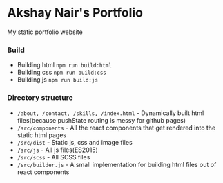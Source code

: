 # Akshay Nair's Portfolio

My static portfolio website

### Build
* Building html ```npm run build:html``` 
* Building css ```npm run build:css``` 
* Building js ```npm run build:js``` 

### Directory structure
* `/about, /contact, /skills, /index.html` - Dynamically built html files(because pushState routing is messy for github pages)
* `/src/components` - All the react components that get rendered into the static html pages
* `/src/dist` - Static js, css and image files
* `/src/js` - All js files(ES2015)
* `/src/scss` - All SCSS files
* `/src/builder.js` - A small implementation for building html files out of react components

